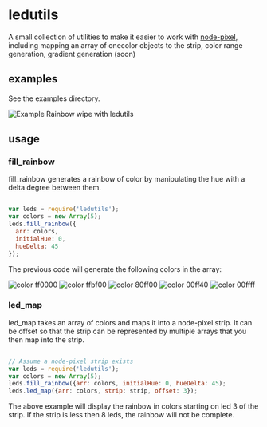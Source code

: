 # ledutils

A small collection of utilities to make it easier to work with
[node-pixel](https://github.com/ajfisher/node-pixel), including mapping an array of
onecolor objects to the strip, color range generation, gradient generation (soon)

## examples

See the examples directory.

![Example Rainbow wipe with ledutils](//gifs.com/embed/qxmV23)

## usage

### fill_rainbow

fill_rainbow generates a rainbow of color by manipulating the hue with a delta
degree between them.

```javascript

var leds = require('ledutils');
var colors = new Array(5);
leds.fill_rainbow({
  arr: colors,
  initialHue: 0,
  hueDelta: 45
});
```

The previous code will generate the following colors in the array:

![color ff0000](http://placehold.it/35/ff0000/000000)
![color ffbf00](http://placehold.it/35/ffbf00/000000)
![color 80ff00](http://placehold.it/35/80ff00/000000)
![color 00ff40](http://placehold.it/35/00ff40/000000)
![color 00ffff](http://placehold.it/35/00ffff/000000)

### led_map

led_map takes an array of colors and maps it into a node-pixel strip.  It can be
offset so that the strip can be represented by multiple arrays that you then map
into the strip.

```javascript

// Assume a node-pixel strip exists
var leds = require('ledutils');
var colors = new Array(5);
leds.fill_rainbow({arr: colors, initialHue: 0, hueDelta: 45);
leds.led_map({arr: colors, strip: strip, offset: 3});
```

The above example will display the rainbow in colors starting on led 3 of the strip.
If the strip is less then 8 leds, the rainbow will not be complete.
